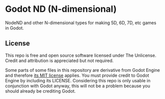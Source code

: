 # Godot ND (N-dimensional)

NodeND and other N-dimensional types for making 5D, 6D, 7D, etc games in Godot.

## License

This repo is free and open source software licensed under The Unlicense.
Credit and attribution is appreciated but not required.

Some parts of some files in this repository are derivative from Godot Engine
and therefore [its MIT license](https://godotengine.org/license) applies.
You must provide credit to Godot Engine by including its LICENSE.
Considering this repo is only usable in conjunction with Godot anyway,
this will not be a problem because you should already be crediting Godot.
